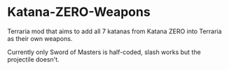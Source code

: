 # Katana-ZERO-Weapons
Terraria mod that aims to add all 7 katanas from Katana ZERO into Terraria as their own weapons.

Currently only Sword of Masters is half-coded, slash works but the projectile doesn't.